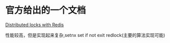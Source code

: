 # 官方给出的一个文档
[Distributed locks with Redis](https://redis.io/topics/distlock)

性能较高，但是实现起来复杂,setnx set if not exit  redlock(主要的算法实现可能)